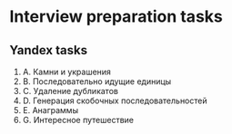 # Interview preparation tasks
## Yandex tasks 
1. A. Камни и украшения
2. B. Последовательно идущие единицы
3. C. Удаление дубликатов
4. D. Генерация скобочных последовательностей
5. E. Анаграммы
6. G. Интересное путешествие
